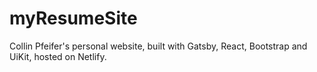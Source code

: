 # myResumeSite

Collin Pfeifer's personal website, built with Gatsby, React, Bootstrap and UiKit, hosted on Netlify.

